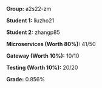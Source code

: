 **Group:** a2s22-zm

**Student 1:**  liuzho21

**Student 2:**   zhangp85

**Microservices (Worth 80%):**  41/50

**Gateway (Worth 10%):**  10/10

**Testing (Worth 10%):**  20/20

**Grade:**  0.856%

